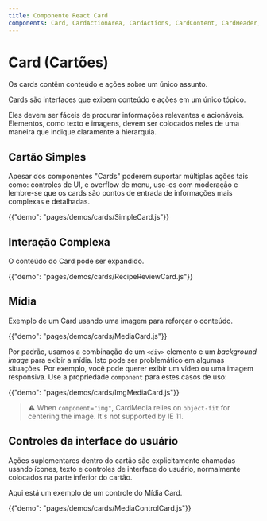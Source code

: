 ```yaml
---
title: Componente React Card
components: Card, CardActionArea, CardActions, CardContent, CardHeader, CardMedia, Collapse, Paper
---
```

# Card (Cartões)

<p class="description">Os cards contêm conteúdo e ações sobre um único assunto.</p>

[Cards](https://material.io/design/components/cards.html) são interfaces que exibem conteúdo e ações em um único tópico.

Eles devem ser fáceis de procurar informações relevantes e acionáveis. Elementos, como texto e imagens, devem ser colocados neles de uma maneira que indique claramente a hierarquia.

## Cartão Simples

Apesar dos componentes "Cards" poderem suportar múltiplas ações tais como: controles de UI, e overflow de menu, use-os com moderação e lembre-se que os cards são pontos de entrada de informações mais complexas e detalhadas.

{{"demo": "pages/demos/cards/SimpleCard.js"}}

## Interação Complexa

O conteúdo do Card pode ser expandido.

{{"demo": "pages/demos/cards/RecipeReviewCard.js"}}

## Mídia

Exemplo de um Card usando uma imagem para reforçar o conteúdo.

{{"demo": "pages/demos/cards/MediaCard.js"}}

Por padrão, usamos a combinação de um `<div>` elemento e um *background image* para exibir a mídia. Isto pode ser problemático em algumas situações. Por exemplo, você pode querer exibir um vídeo ou uma imagem responsiva. Use a propriedade `component` para estes casos de uso:

{{"demo": "pages/demos/cards/ImgMediaCard.js"}}

> ⚠️ When `component="img"`, CardMedia relies on `object-fit` for centering the image. It's not supported by IE 11.

## Controles da interface do usuário

Ações suplementares dentro do cartão são explicitamente chamadas usando ícones, texto e controles de interface do usuário, normalmente colocados na parte inferior do cartão.

Aqui está um exemplo de um controle do Mídia Card.

{{"demo": "pages/demos/cards/MediaControlCard.js"}}